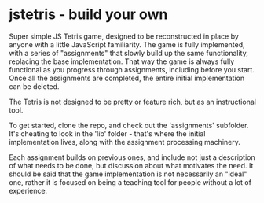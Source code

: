 # jstetris - build your own

Super simple JS Tetris game, designed to be reconstructed in place by anyone
with a little JavaScript familiarity. The game is fully implemented, with a
series of "assignments" that slowly build up the same functionality, replacing
the base implementation. That way the game is always fully functional as you
progress through assignments, including before you start. Once all the
assignments are completed, the entire initial implementation can be deleted.

The Tetris is not designed to be pretty or feature rich, but as an instructional
tool.

To get started, clone the repo, and check out the 'assignments' subfolder. It's
cheating to look in the 'lib' folder - that's where the initial implementation
lives, along with the assignment processing machinery.

Each assignment builds on previous ones, and include not just a description of
what needs to be done, but discussion about what motivates the need. It should
be said that the game implementation is not necessarily an "ideal" one, rather
it is focused on being a teaching tool for people without a lot of experience.